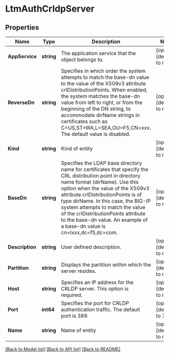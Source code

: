 # LtmAuthCrldpServer

## Properties
Name | Type | Description | Notes
------------ | ------------- | ------------- | -------------
**AppService** | **string** | The application service that the object belongs to. | [optional] [default to null]
**ReverseDn** | **string** | Specifies in which order the system attempts to match the base-dn value to the value of the X509v3 attribute crlDistributionPoints. When enabled, the system matches the base-dn value from left to right, or from the beginning of the DN string, to accommodate dirName strings in certificates such as C&#x3D;US,ST&#x3D;WA,L&#x3D;SEA,OU&#x3D;F5,CN&#x3D;xxx. The default value is disabled. | [optional] [default to null]
**Kind** | **string** | Kind of entity | [optional] [default to null]
**BaseDn** | **string** | Specifies the LDAP base directory name for certificates that specify the CRL distribution point in directory name format (dirName). Use this option when the value of the X509v3 attribute crlDistributionPoints is of type dirName. In this case, the BIG-IP system attempts to match the value of the crlDistributionPoints attribute to the base-dn value. An example of a base-dn value is cn&#x3D;lxxx,dc&#x3D;f5,dc&#x3D;com. | [optional] [default to null]
**Description** | **string** | User defined description. | [optional] [default to null]
**Partition** | **string** | Displays the partition within which the server resides. | [optional] [default to null]
**Host** | **string** | Specifies an IP address for the CRLDP server. This option is required. | [optional] [default to null]
**Port** | **int64** | Specifies the port for CRLDP authentication traffic. The default port is 389. | [optional] [default to 389]
**Name** | **string** | Name of entity | [optional] [default to null]

[[Back to Model list]](../README.md#documentation-for-models) [[Back to API list]](../README.md#documentation-for-api-endpoints) [[Back to README]](../README.md)


